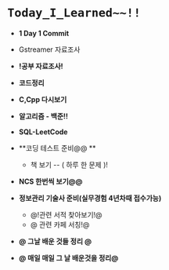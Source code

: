 # `Today_I_Learned~~!!`

- **1 Day 1 Commit**
- Gstreamer 자료조사
- **!공부 자료조사!**
- **코드정리**
- **C,Cpp 다시보기**
- **알고리즘 - 백준!!**
- **SQL-LeetCode**
- **코딩 테스트 준비@@ **
  - 책 보기 -- ( 하루 한 문제 )!
- **NCS 한번씩 보기@@**
- **정보관리 기술사 준비(실무경험 4년차때 접수가능)**
  - @!관련 서적 찾아보기!@
  - @ 관련 카페 서칭!@
- **@ 그날 배운 것들 정리 @**

- **@ 매일 매일 그 날 배운것을 정리@**
